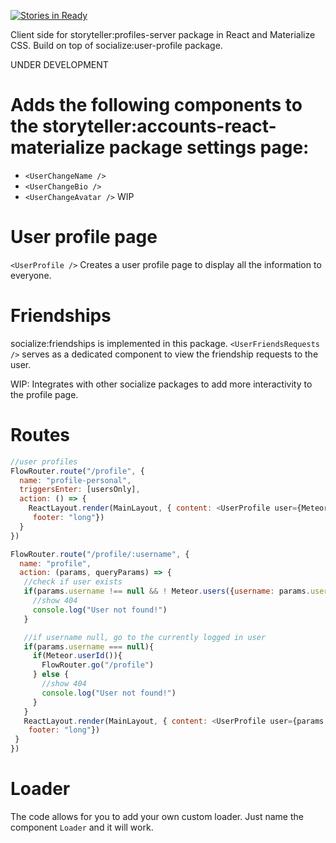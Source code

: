 [![Stories in Ready](https://badge.waffle.io/StorytellerCZ/meteor-profiles-server.png?label=ready&title=Ready)](https://waffle.io/StorytellerCZ/meteor-profiles-server)

Client side for storyteller:profiles-server package in React and Materialize CSS. Build on top of socialize:user-profile package.

UNDER DEVELOPMENT

Adds the following components to the storyteller:accounts-react-materialize package settings page:
=====
* `<UserChangeName />`
* `<UserChangeBio />`
* `<UserChangeAvatar />` WIP

User profile page
=====
`<UserProfile />`
Creates a user profile page to display all the information to everyone.

Friendships
=====
socialize:friendships is implemented in this package.
`<UserFriendsRequests />` serves as a dedicated component to view the friendship requests to the user.

WIP: Integrates with other socialize packages to add more interactivity to the profile page.


Routes
=====
```js
//user profiles
FlowRouter.route("/profile", {
  name: "profile-personal",
  triggersEnter: [usersOnly],
  action: () => {
    ReactLayout.render(MainLayout, { content: <UserProfile user={Meteor.users.findOne(Meteor.userId())} />,
     footer: "long"})
  }
})

FlowRouter.route("/profile/:username", {
  name: "profile",
  action: (params, queryParams) => {
   //check if user exists
   if(params.username !== null && ! Meteor.users({username: params.username})){
     //show 404
     console.log("User not found!")
   }

   //if username null, go to the currently logged in user
   if(params.username === null){
     if(Meteor.userId()){
       FlowRouter.go("/profile")
     } else {
       //show 404
       console.log("User not found!")
     }
   }
   ReactLayout.render(MainLayout, { content: <UserProfile user={params.username} />,
    footer: "long"})
 }
})
```

Loader
=====
The code allows for you to add your own custom loader. Just name the component `Loader` and it will work.

